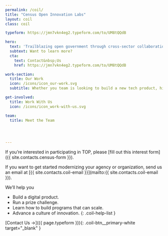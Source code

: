 ```yaml
---
permalink: /coil/
title: "Census Open Innovation Labs"
layout: coil
class: coil

typeform: https://jmn7vkn4eg2.typeform.com/to/UM8tQQdB

hero: 
  text: 'Trailblazing open government through cross-sector collaboration, design, and technology.'
  subtext: Want to learn more?
  cta: 
    text: Contact&nbsp;Us
    href: https://jmn7vkn4eg2.typeform.com/to/UM8tQQdB

work-section:
  title: Our Work
  icon: /icons/icon_our-work.svg
  subtitle: Whether you team is looking to build a new tech product, hire new talent, or integrate design thinking into your process, COIL has a program that can help you do it.

get-involved:
  title: Work With Us
  icon: /icons/icon_work-with-us.svg

team:
  title: Meet the Team




---
```


If you’re interested in participating in TOP, please [fill out this interest form]({{ site.contacts.census-form }}).

If you want to get started modernizing your agency or organization, send us an email at [{{ site.contacts.coil-email }}](mailto:{{ site.contacts.coil-email }}).

We’ll help you

- Build a digital product.
- Run a prize challenge.
- Learn how to build programs that can scale.
- Advance a culture of innovation.
{: .coil-help-list }

[Contact Us&nbsp;&rarr;]({{ page.typeform }}){: .coil-btn__primary-white target="_blank" }
